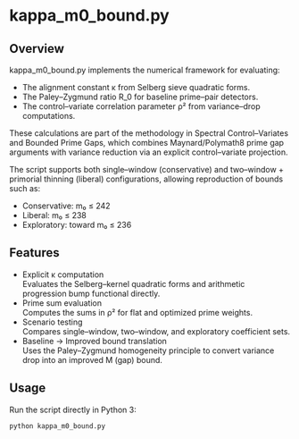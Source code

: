 # kappa_m0_bound.py

## Overview
kappa_m0_bound.py implements the numerical framework for evaluating:
- The alignment constant κ from Selberg sieve quadratic forms.
- The Paley–Zygmund ratio R_0 for baseline prime–pair detectors.
- The control–variate correlation parameter ρ² from variance–drop computations.

These calculations are part of the methodology in Spectral Control–Variates and Bounded Prime Gaps, which combines Maynard/Polymath8 prime gap arguments with variance reduction via an explicit control–variate projection.

The script supports both single–window (conservative) and two–window + primorial thinning (liberal) configurations, allowing reproduction of bounds such as:
- Conservative: m₀ ≤ 242
- Liberal: m₀ ≤ 238
- Exploratory: toward m₀ ≤ 236

## Features
- Explicit κ computation  
  Evaluates the Selberg–kernel quadratic forms and arithmetic progression bump functional directly.
- Prime sum evaluation  
  Computes the sums in ρ² for flat and optimized prime weights.
- Scenario testing  
  Compares single–window, two–window, and exploratory coefficient sets.
- Baseline → Improved bound translation  
  Uses the Paley–Zygmund homogeneity principle to convert variance drop into an improved M (gap) bound.

## Usage
Run the script directly in Python 3:
```bash
python kappa_m0_bound.py
